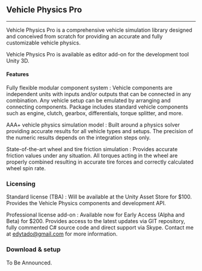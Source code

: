 
## Vehicle Physics Pro

---

Vehicle Physics Pro is a comprehensive vehicle simulation library designed and conceived from
scratch for providing an accurate and fully customizable vehicle physics.

Vehicle Physics Pro is available as editor add-on for the development tool Unity 3D.

#### Features

Fully flexible modular component system
:	Vehicle components are independent units with inputs and/or outputs that can be connected in
	any combination. Any vehicle setup can be emulated by arranging and connecting components.
	Package includes standard vehicle components such as engine, clutch, gearbox, differentials,
	torque splitter, and more.

AAA+ vehicle physics simulation model
:	Built around a physics solver providing accurate results for all vehicle types and setups.
	The precision of the numeric results depends on the integration steps only.

State-of-the-art wheel and tire friction simulation
:	Provides accurate friction values under any situation. All torques acting in the wheel are
	properly combined resulting in accurate tire forces and correctly calculated wheel spin rate.

### Licensing

Standard license (TBA)
:	Will be available at the Unity Asset Store for $100. Provides the Vehicle Physics components
	and development API.

Professional license add-on
:	Available now for Early Access (Alpha and Beta) for $200. Provides access to the latest
	updates via GIT repository, fully commented C# source code and direct support via Skype.
	Contact me at [edytado@gmail.com](mailto:edytado@gmail.com) for more information.

### Download & setup

To Be Announced.
